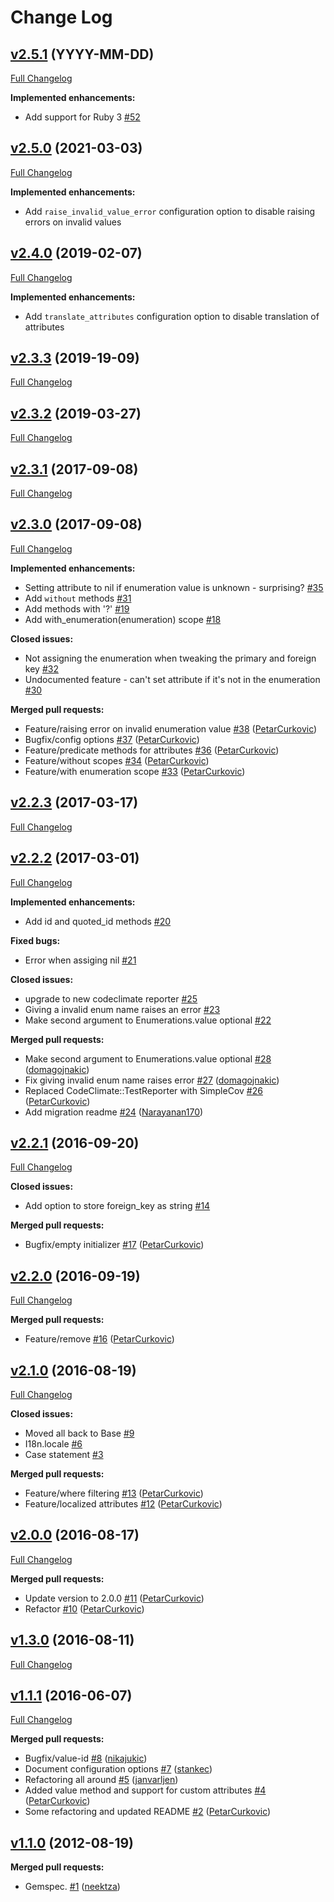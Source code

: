 # Change Log

## [v2.5.1](https://github.com/infinum/enumerations/tree/v2.5.1) (YYYY-MM-DD)
[Full Changelog](https://github.com/infinum/enumerations/compare/v2.5.0...v2.5.1)

**Implemented enhancements:**

- Add support for Ruby 3 [\#52](https://github.com/infinum/enumerations/issues/52)

## [v2.5.0](https://github.com/infinum/enumerations/tree/v2.5.0) (2021-03-03)
[Full Changelog](https://github.com/infinum/enumerations/compare/v2.4.0...v2.5.0)

**Implemented enhancements:**

- Add `raise_invalid_value_error` configuration option to disable raising errors on invalid values

## [v2.4.0](https://github.com/infinum/enumerations/tree/v2.4.0) (2019-02-07)
[Full Changelog](https://github.com/infinum/enumerations/compare/v2.3.3...v2.4.0)

**Implemented enhancements:**

- Add `translate_attributes` configuration option to disable translation of attributes

## [v2.3.3](https://github.com/infinum/enumerations/tree/v2.3.1) (2019-19-09)
[Full Changelog](https://github.com/infinum/enumerations/compare/v2.3.2...v2.3.3)

## [v2.3.2](https://github.com/infinum/enumerations/tree/v2.3.1) (2019-03-27)
[Full Changelog](https://github.com/infinum/enumerations/compare/v2.3.1...v2.3.2)

## [v2.3.1](https://github.com/infinum/enumerations/tree/v2.3.1) (2017-09-08)
[Full Changelog](https://github.com/infinum/enumerations/compare/v2.3.0...v2.3.1)

## [v2.3.0](https://github.com/infinum/enumerations/tree/v2.3.0) (2017-09-08)
[Full Changelog](https://github.com/infinum/enumerations/compare/v2.2.3...v2.3.0)

**Implemented enhancements:**

- Setting attribute to nil if enumeration value is unknown - surprising? [\#35](https://github.com/infinum/enumerations/issues/35)
- Add `without` methods [\#31](https://github.com/infinum/enumerations/issues/31)
- Add methods with '?' [\#19](https://github.com/infinum/enumerations/issues/19)
- Add with\_enumeration\(enumeration\) scope [\#18](https://github.com/infinum/enumerations/issues/18)

**Closed issues:**

- Not assigning the enumeration when tweaking the primary and foreign key [\#32](https://github.com/infinum/enumerations/issues/32)
- Undocumented feature - can't set attribute if it's not in the enumeration [\#30](https://github.com/infinum/enumerations/issues/30)

**Merged pull requests:**

- Feature/raising error on invalid enumeration value [\#38](https://github.com/infinum/enumerations/pull/38) ([PetarCurkovic](https://github.com/PetarCurkovic))
- Bugfix/config options [\#37](https://github.com/infinum/enumerations/pull/37) ([PetarCurkovic](https://github.com/PetarCurkovic))
- Feature/predicate methods for attributes [\#36](https://github.com/infinum/enumerations/pull/36) ([PetarCurkovic](https://github.com/PetarCurkovic))
- Feature/without scopes [\#34](https://github.com/infinum/enumerations/pull/34) ([PetarCurkovic](https://github.com/PetarCurkovic))
- Feature/with enumeration scope [\#33](https://github.com/infinum/enumerations/pull/33) ([PetarCurkovic](https://github.com/PetarCurkovic))

## [v2.2.3](https://github.com/infinum/enumerations/tree/v2.2.3) (2017-03-17)
[Full Changelog](https://github.com/infinum/enumerations/compare/v2.2.2...v2.2.3)

## [v2.2.2](https://github.com/infinum/enumerations/tree/v2.2.2) (2017-03-01)
[Full Changelog](https://github.com/infinum/enumerations/compare/v2.2.1...v2.2.2)

**Implemented enhancements:**

- Add id and quoted\_id methods [\#20](https://github.com/infinum/enumerations/issues/20)

**Fixed bugs:**

- Error when assiging nil [\#21](https://github.com/infinum/enumerations/issues/21)

**Closed issues:**

- upgrade to new codeclimate reporter [\#25](https://github.com/infinum/enumerations/issues/25)
- Giving a invalid enum name raises an error [\#23](https://github.com/infinum/enumerations/issues/23)
- Make second argument to Enumerations.value optional [\#22](https://github.com/infinum/enumerations/issues/22)

**Merged pull requests:**

- Make second argument to Enumerations.value optional [\#28](https://github.com/infinum/enumerations/pull/28) ([domagojnakic](https://github.com/domagojnakic))
- Fix giving invalid enum name raises error [\#27](https://github.com/infinum/enumerations/pull/27) ([domagojnakic](https://github.com/domagojnakic))
- Replaced CodeClimate::TestReporter with SimpleCov [\#26](https://github.com/infinum/enumerations/pull/26) ([PetarCurkovic](https://github.com/PetarCurkovic))
- Add migration readme [\#24](https://github.com/infinum/enumerations/pull/24) ([Narayanan170](https://github.com/Narayanan170))

## [v2.2.1](https://github.com/infinum/enumerations/tree/v2.2.1) (2016-09-20)
[Full Changelog](https://github.com/infinum/enumerations/compare/v2.2.0...v2.2.1)

**Closed issues:**

- Add option to store foreign\_key as string [\#14](https://github.com/infinum/enumerations/issues/14)

**Merged pull requests:**

- Bugfix/empty initializer [\#17](https://github.com/infinum/enumerations/pull/17) ([PetarCurkovic](https://github.com/PetarCurkovic))

## [v2.2.0](https://github.com/infinum/enumerations/tree/v2.2.0) (2016-09-19)
[Full Changelog](https://github.com/infinum/enumerations/compare/v2.1.0...v2.2.0)

**Merged pull requests:**

- Feature/remove [\#16](https://github.com/infinum/enumerations/pull/16) ([PetarCurkovic](https://github.com/PetarCurkovic))

## [v2.1.0](https://github.com/infinum/enumerations/tree/v2.1.0) (2016-08-19)
[Full Changelog](https://github.com/infinum/enumerations/compare/v2.0.0...v2.1.0)

**Closed issues:**

- Moved all back to Base [\#9](https://github.com/infinum/enumerations/issues/9)
- I18n.locale [\#6](https://github.com/infinum/enumerations/issues/6)
- Case statement [\#3](https://github.com/infinum/enumerations/issues/3)

**Merged pull requests:**

- Feature/where filtering [\#13](https://github.com/infinum/enumerations/pull/13) ([PetarCurkovic](https://github.com/PetarCurkovic))
- Feature/localized attributes [\#12](https://github.com/infinum/enumerations/pull/12) ([PetarCurkovic](https://github.com/PetarCurkovic))

## [v2.0.0](https://github.com/infinum/enumerations/tree/v2.0.0) (2016-08-17)
[Full Changelog](https://github.com/infinum/enumerations/compare/v1.3.0...v2.0.0)

**Merged pull requests:**

- Update version to 2.0.0 [\#11](https://github.com/infinum/enumerations/pull/11) ([PetarCurkovic](https://github.com/PetarCurkovic))
- Refactor [\#10](https://github.com/infinum/enumerations/pull/10) ([PetarCurkovic](https://github.com/PetarCurkovic))

## [v1.3.0](https://github.com/infinum/enumerations/tree/v1.3.0) (2016-08-11)
[Full Changelog](https://github.com/infinum/enumerations/compare/v1.1.1...v1.3.0)

## [v1.1.1](https://github.com/infinum/enumerations/tree/v1.1.1) (2016-06-07)
[Full Changelog](https://github.com/infinum/enumerations/compare/v1.1.0...v1.1.1)

**Merged pull requests:**

- Bugfix/value-id [\#8](https://github.com/infinum/enumerations/pull/8) ([nikajukic](https://github.com/nikajukic))
- Document configuration options [\#7](https://github.com/infinum/enumerations/pull/7) ([stankec](https://github.com/stankec))
- Refactoring all around [\#5](https://github.com/infinum/enumerations/pull/5) ([janvarljen](https://github.com/janvarljen))
- Added value method and support for custom attributes [\#4](https://github.com/infinum/enumerations/pull/4) ([PetarCurkovic](https://github.com/PetarCurkovic))
- Some refactoring and updated README [\#2](https://github.com/infinum/enumerations/pull/2) ([PetarCurkovic](https://github.com/PetarCurkovic))

## [v1.1.0](https://github.com/infinum/enumerations/tree/v1.1.0) (2012-08-19)
**Merged pull requests:**

- Gemspec. [\#1](https://github.com/infinum/enumerations/pull/1) ([neektza](https://github.com/neektza))

